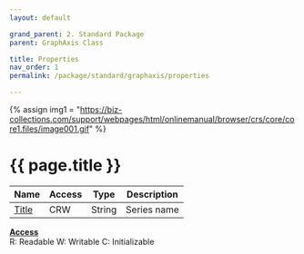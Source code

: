 ```yaml
---
layout: default

grand_parent: 2. Standard Package
parent: GraphAxis Class

title: Properties
nav_order: 1
permalink: /package/standard/graphaxis/properties

---
```

{% assign img1 = "https://biz-collections.com/support/webpages/html/onlinemanual/browser/crs/core/core1.files/image001.gif" %}


# {{ page.title }}


|Name       | Access | Type   | Description  |
|----------	|--------|--------|--------------|
|[Title](/package/standard/graphaxis/properties/title) | CRW | String | Series name |

<u><b>Access</b></u><br>
R: Readable
W: Writable
C: Initializable